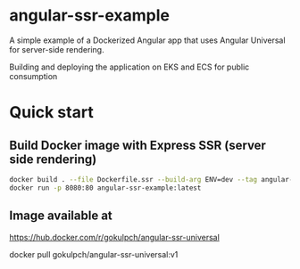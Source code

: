 # angular-ssr-example

A simple example of a Dockerized Angular app that uses Angular Universal for server-side rendering.

Building and deploying the application on EKS and ECS for public consumption

# Quick start

## Build Docker image with Express SSR (server side rendering)

```bash
docker build . --file Dockerfile.ssr --build-arg ENV=dev --tag angular-ssr-example:latest
docker run -p 8080:80 angular-ssr-example:latest
```

## Image available at

https://hub.docker.com/r/gokulpch/angular-ssr-universal

docker pull gokulpch/angular-ssr-universal:v1

